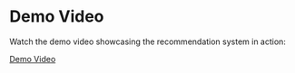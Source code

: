 # **Demo Video**

Watch the demo video showcasing the recommendation system in action:

[Demo Video](https://drive.google.com/file/d/1VDlbKwBElS4yGuUaxbGwxEnmPdr4wBmm/view?usp=drive_link)

